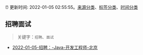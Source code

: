 :alarm_clock: 更新时间: 2022-01-05 02:55:55。[来源分类](../README.md)、[标签分类](../TAGS.md)、[时间分类](../TIMELINE.md)

## 招聘面试


> 关键字：`招聘`、`面试`



- [2022-01-05-招聘：-Java-开发工程师-北京](https://www.v2ex.com/t/826276) 
